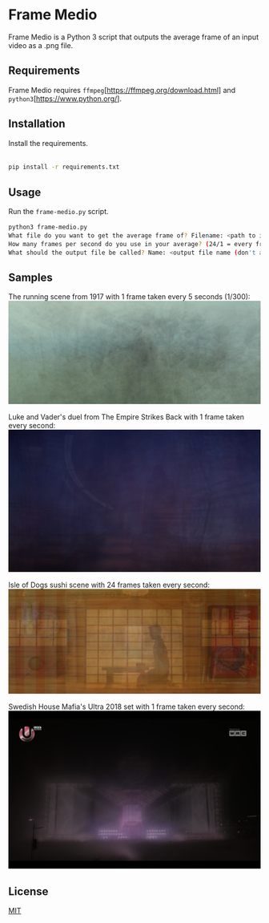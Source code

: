 # Frame Medio

Frame Medio is a Python 3 script that outputs the average frame of an input video as a .png file.

## Requirements

Frame Medio requires `ffmpeg`[https://ffmpeg.org/download.html] and `python3`[https://www.python.org/].

## Installation

Install the requirements.

```bash

pip install -r requirements.txt
```

## Usage

Run the `frame-medio.py` script.

```bash
python3 frame-medio.py
What file do you want to get the average frame of? Filename: <path to input file>
How many frames per second do you use in your average? (24/1 = every frame, 1 = 1 image per second, 1/600 = 1 image every 10 minutes) Number: <frames per second to use in analysis>
What should the output file be called? Name: <output file name (don't add any extensions to the end of this)>
```

## Samples

The running scene from 1917 with 1 frame taken every 5 seconds (1/300):
![1917](samples/1917-12-fpm.png)

Luke and Vader's duel from The Empire Strikes Back with 1 frame taken every second:
![ESB](samples/duel-1-fps.png)

Isle of Dogs sushi scene with 24 frames taken every second:
![sushi](samples/wes-24-fps.png)

Swedish House Mafia's Ultra 2018 set with 1 frame taken every second:
![SHM](samples/shm-1-fps.png)

## License

[MIT](https://choosealicense.com/licenses/mit/)
